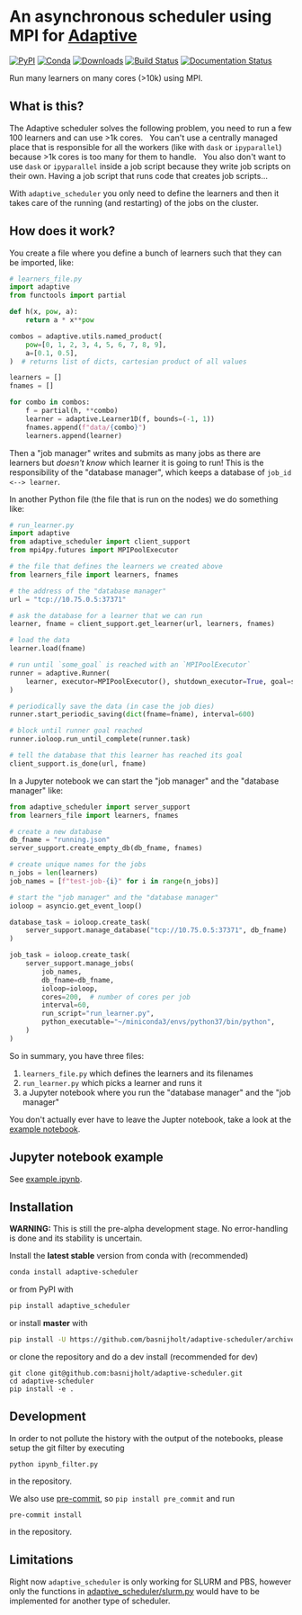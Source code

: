 # An asynchronous scheduler using MPI for [Adaptive](https://github.com/python-adaptive/adaptive/)

[![PyPI](https://img.shields.io/pypi/v/adaptive-scheduler.svg)](https://pypi.python.org/pypi/adaptive-scheduler)
[![Conda](https://anaconda.org/conda-forge/adaptive-scheduler/badges/installer/conda.svg)](https://anaconda.org/conda-forge/adaptive-scheduler)
[![Downloads](https://anaconda.org/conda-forge/adaptive-scheduler/badges/downloads.svg)](https://anaconda.org/conda-forge/adaptive-scheduler)
[![Build Status](https://dev.azure.com/basnijholt/adaptive-scheduler/_apis/build/status/basnijholt.adaptive-scheduler?branchName=master)](https://dev.azure.com/basnijholt/adaptive-scheduler/_build/latest?definitionId=1&branchName=master)
[![Documentation Status](https://readthedocs.org/projects/adaptive-scheduler/badge/?version=latest)](https://adaptive-scheduler.readthedocs.io/en/latest/?badge=latest)


Run many learners on many cores (>10k) using MPI.


## What is this?

The Adaptive scheduler solves the following problem, you need to run a few 100 learners and can use >1k cores.
 
You can't use a centrally managed place that is responsible for all the workers (like with `dask` or `ipyparallel`) because >1k cores is too many for them to handle.
 
You also don't want to use `dask` or `ipyparallel` inside a job script because they write job scripts on their own. Having a job script that runs code that creates job scripts...

With `adaptive_scheduler` you only need to define the learners and then it takes care of the running (and restarting) of the jobs on the cluster.


## How does it work?

You create a file where you define a bunch of learners such that they can be imported, like:
```python
# learners_file.py
import adaptive
from functools import partial

def h(x, pow, a):
    return a * x**pow

combos = adaptive.utils.named_product(
    pow=[0, 1, 2, 3, 4, 5, 6, 7, 8, 9],
    a=[0.1, 0.5],
)  # returns list of dicts, cartesian product of all values

learners = []
fnames = []

for combo in combos:
    f = partial(h, **combo)
    learner = adaptive.Learner1D(f, bounds=(-1, 1))
    fnames.append(f"data/{combo}")
    learners.append(learner)
```

Then a "job manager" writes and submits as many jobs as there are learners but _doesn't know_ which learner it is going to run!
This is the responsibility of the "database manager", which keeps a database of `job_id <--> learner`.

In another Python file (the file that is run on the nodes) we do something like:
```python
# run_learner.py
import adaptive
from adaptive_scheduler import client_support
from mpi4py.futures import MPIPoolExecutor

# the file that defines the learners we created above
from learners_file import learners, fnames

# the address of the "database manager"
url = "tcp://10.75.0.5:37371"

# ask the database for a learner that we can run
learner, fname = client_support.get_learner(url, learners, fnames)

# load the data
learner.load(fname)

# run until `some_goal` is reached with an `MPIPoolExecutor`
runner = adaptive.Runner(
    learner, executor=MPIPoolExecutor(), shutdown_executor=True, goal=some_goal
)

# periodically save the data (in case the job dies)
runner.start_periodic_saving(dict(fname=fname), interval=600)

# block until runner goal reached
runner.ioloop.run_until_complete(runner.task)

# tell the database that this learner has reached its goal
client_support.is_done(url, fname)
```

In a Jupyter notebook we can start the "job manager" and the "database manager" like:
```python
from adaptive_scheduler import server_support
from learners_file import learners, fnames

# create a new database
db_fname = "running.json"
server_support.create_empty_db(db_fname, fnames)

# create unique names for the jobs
n_jobs = len(learners)
job_names = [f"test-job-{i}" for i in range(n_jobs)]

# start the "job manager" and the "database manager"
ioloop = asyncio.get_event_loop()

database_task = ioloop.create_task(
    server_support.manage_database("tcp://10.75.0.5:37371", db_fname)
)

job_task = ioloop.create_task(
    server_support.manage_jobs(
        job_names,
        db_fname=db_fname,
        ioloop=ioloop,
        cores=200,  # number of cores per job
        interval=60,
        run_script="run_learner.py",
        python_executable="~/miniconda3/envs/python37/bin/python",
    )
)
```

So in summary, you have three files:
1. `learners_file.py` which defines the learners and its filenames
2. `run_learner.py` which picks a learner and runs it
3. a Jupyter notebook where you run the "database manager" and the "job manager"

You don't actually ever have to leave the Jupter notebook, take a look at the [example notebook](https://github.com/basnijholt/adaptive-scheduler/blob/master/example.ipynb).


## Jupyter notebook example

See [example.ipynb](https://github.com/basnijholt/adaptive-scheduler/blob/master/example.ipynb).


## Installation

**WARNING:** This is still the pre-alpha development stage. No error-handling is done and its stability is uncertain.

Install the **latest stable** version from conda with (recommended)
```bash
conda install adaptive-scheduler
```

or from PyPI with
```bash
pip install adaptive_scheduler
```

or install **master** with
```bash
pip install -U https://github.com/basnijholt/adaptive-scheduler/archive/master.zip
```
or clone the repository and do a dev install (recommended for dev)
```
git clone git@github.com:basnijholt/adaptive-scheduler.git
cd adaptive-scheduler
pip install -e .
```


## Development

In order to not pollute the history with the output of the notebooks, please setup the git filter by executing
```
python ipynb_filter.py
```
in the repository.

We also use [pre-commit](https://pre-commit.com), so `pip install pre_commit` and run
```
pre-commit install
```
in the repository.


## Limitations

Right now `adaptive_scheduler` is only working for SLURM and PBS, however only the functions in [adaptive_scheduler/slurm.py](https://github.com/basnijholt/adaptive-scheduler/blob/master/adaptive_scheduler/slurm.py) would have to be implemented for another type of scheduler.
